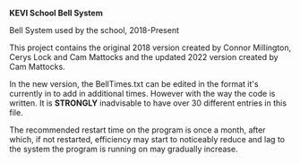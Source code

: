 **KEVI School Bell System**

Bell System used by the school, 2018-Present

This project contains the original 2018 version created by Connor Millington, Cerys Lock and Cam Mattocks and the updated 2022 version created by Cam Mattocks.

In the new version, the BellTimes.txt can be edited in the format it's currently in to add in additional times. However with the way the code is written. It is **STRONGLY** inadvisable to have over 30 different entries in this file.

The recommended restart time on the program is once a month, after which, if not restarted, efficiency may start to noticeably reduce and lag to the system the program is running on may gradually increase.
